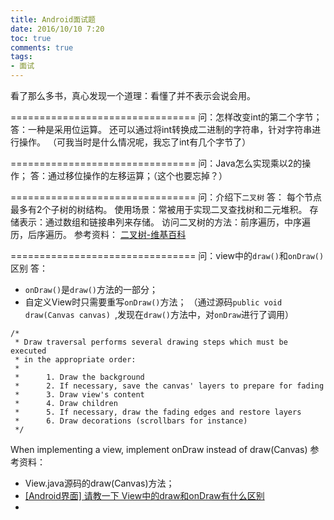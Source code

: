 ```yaml
---
title: Android面试题
date: 2016/10/10 7:20
toc: true
comments: true
tags:
- 面试
---
```

>
看了那么多书，真心发现一个道理：看懂了并不表示会说会用。

================================
问：怎样改变int的第二个字节；
答：一种是采用位运算。
   还可以通过将int转换成二进制的字符串，针对字符串进行操作。
   （可我当时是什么情况呢，我忘了int有几个字节了）


================================
问：Java怎么实现乘以2的操作；
答：通过移位操作的左移运算；（这个也要忘掉？）

================================
问：介绍下`二叉树`
答： 每个节点最多有2个子树的树结构。
    使用场景：常被用于实现二叉查找树和二元堆积。
    存储表示：通过数组和链接串列来存储。
    访问二叉树的方法：前序遍历，中序遍历，后序遍历。
参考资料： [二叉树-维基百科](https://zh.wikipedia.org/wiki/%E4%BA%8C%E5%8F%89%E6%A0%91)


================================
问：view中的`draw()`和`onDraw()`区别
答：
- `onDraw()`是`draw()`方法的一部分；
- 自定义View时只需要重写`onDraw()`方法；
  （通过源码`public void draw(Canvas canvas) `,发现在`draw()`方法中，对`onDraw`进行了调用）
```
/*
 * Draw traversal performs several drawing steps which must be executed
 * in the appropriate order:
 *
 *      1. Draw the background
 *      2. If necessary, save the canvas' layers to prepare for fading
 *      3. Draw view's content
 *      4. Draw children
 *      5. If necessary, draw the fading edges and restore layers
 *      6. Draw decorations (scrollbars for instance)
 */
 ```
 When implementing a view, implement onDraw  instead of draw(Canvas)
参考资料：
- View.java源码的draw(Canvas)方法；
- [[Android界面] 请教一下 View中的draw和onDraw有什么区别](http://www.eoeandroid.com/thread-98648-1-1.html)
-